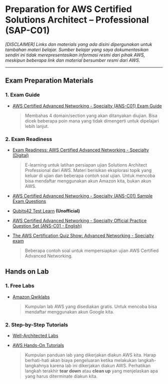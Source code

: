 # Preparation for AWS Certified Solutions Architect – Professional (SAP-C01)
_[DISCLAIMER] Links dan materials yang ada disini dipergunakan untuk tambahan materi belajar. Sumber belajar yang saya dokumentasikan sendiri ini tidak merepresentasikan informasi resmi dari pihak AWS, meskipun beberapa link dan material bersumber resmi dari AWS._

---
## Exam Preparation Materials
### 1. Exam Guide
- [AWS Certified Advanced Networking - Specialty (ANS-C01) Exam Guide](https://d1.awsstatic.com/training-and-certification/docs-advnetworking-spec/AWS-Certified-Advanced-Networking-Specialty_Exam-Guide.pdf)

    > Membahas 4 domain/section yang akan ditanyakan diujian. Bisa dicek beberapa poin mana yang tidak dimengerti untuk dipelajari lebih lanjut.

### 2. Exam Readiness
- [Exam Readiness: AWS Certified Advanced Networking - Specialty (Digital)](https://explore.skillbuilder.aws/learn/course/internal/view/elearning/109/exam-readiness-aws-certified-advanced-networking-specialty-digital)

    > E-learning untuk latihan persiapan ujian Solutions Architect Professional dari AWS. Materi berisikan eksplorasi topik yang keluar di ujian dan beberapa contoh soal ujian. Untuk mencoba bisa mendaftar menggunakan akun Amazon kita, bukan akun AWS.

- [AWS Certified Advanced Networking - Specialty (ANS-C01) Sample Exam Questions](https://d1.awsstatic.com/training-and-certification/docs-advnetworking-spec/AWS-Certified-Advanced-Networking-Specialty_Sample-Questions.pdf)
- [Qubits42 Test Learn](https://www.koenig-solutions.com/aws) **(Unofficial)**
- [AWS Certified Advanced Networking - Specialty Official Practice Question Set (ANS-C01 - English)](https://explore.skillbuilder.aws/learn/course/internal/view/elearning/12676/aws-certified-advanced-networking-specialty-official-practice-question-set-ans-c01-english)
- [The AWS Certification Quiz Show: Advanced Networking - Specialty exam](https://explore.skillbuilder.aws/learn/course/internal/view/elearning/380/the-aws-certification-quiz-show-advanced-networking-specialty-exam)

    > Beberapa contoh soal untuk mempersiapkan ujian AWS Certified Advanced Networking.

## Hands on Lab
### 1. Free Labs
- [Amazon Qwiklabs](https://amazon.qwiklabs.com/catalog?price%5B%5D=free)

    > Kumpulan lab AWS yang disediakan gratis. Untuk mencoba bisa mendaftar menggunakan akun Google kita.

### 2. Step-by-Step Tutorials
- [Well-Architected Labs](https://www.wellarchitectedlabs.com)
- [AWS Hands-On Tutorials](https://aws.amazon.com/getting-started/hands-on/?getting-started-all.sort-by=item.additionalFields.sortOrder&getting-started-all.sort-order=asc&awsf.getting-started-category=*all&awsf.getting-started-level=*all&awsf.getting-started-content-type=content-type%23how-to)

    > Kumpulan panduan lab yang dikerjakan diakun AWS kita. Harap berhati-hati akan biaya pengeluaran ketika melakukan langkah-langkahnya karena lab ini dikerjakan diakun AWS. Perhatikan langkah terakhir **tear down** atau **clean up** yang menjelaskan apa yang harus diterminate diakun kita.
